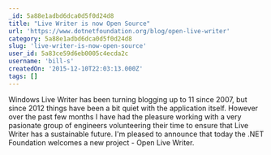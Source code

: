 ```yaml
---
_id: 5a88e1adbd6dca0d5f0d24d8
title: "Live Writer is now Open Source"
url: 'https://www.dotnetfoundation.org/blog/open-live-writer'
category: 5a88e1adbd6dca0d5f0d24d8
slug: 'live-writer-is-now-open-source'
user_id: 5a83ce59d6eb0005c4ecda2c
username: 'bill-s'
createdOn: '2015-12-10T22:03:13.000Z'
tags: []
---
```


Windows Live Writer has been turning blogging up to 11 since 2007, but since 2012 things have been a bit quiet with the application itself. However over the past few months I have had the pleasure working with a very pasionate group of engineers volunteering their time to ensure that Live Writer has a sustainable future. I'm pleased to announce that today the .NET Foundation welcomes a new project - Open Live Writer.
